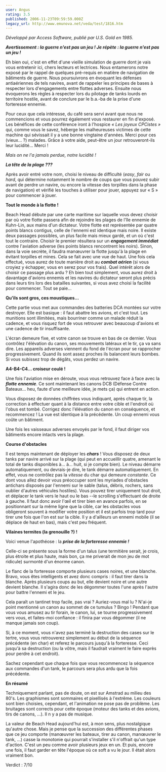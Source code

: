```yaml
---
user: Angus
rating: 3.5
published: 2006-11-23T09:59:59.000Z
legacy_url: http://www.emunova.net/veda/test/1816.htm
---
```

_Développé par Access Software, publié par U.S. Gold en 1985\._  

  

_**Avertissement : la guerre n'est pas un jeu ! Je répète : la guerre n'est pas un jeu !**_  

  

Eh bien oui, c'est en effet d'une vieille simulation de guerre dont je vais vous entretenir ici, chers lecteurs et lectrices. Nous entamerons notre exposé par le rappel de quelques pré-requis en matière de navigation de bâtiments de guerre. Nous poursuivrons en évoquant les défenses antiaériennes de tels navires, avant de rappeler les principes de bases à respecter lors d'engagements entre flottes adverses. Ensuite nous évoquerons les règles à respecter lors du pilotage de tanks lourds en territoire hostile, avant de conclure par le b.a.-ba de la prise d'une forteresse ennemie.  

Pour ceux que cela intéresse, du café sera servi avant que nous ne commencions et vous pourrez également vous restaurer en fin d'exposé. Les bénéfices de cette conférence iront à l'hospice _« Les joyeux CPCistes »_ qui, comme vous le savez, héberge les malheureuses victimes de cette machine qui sévissait il y a une bonne vingtaine d'années. Merci pour ces (vieux... ?) malades. Grâce à votre aide, peut-être un jour retrouveront-ils leur lucidité... Merci !  

  

_Mais on ne l'a jamais perdue, notre lucidité !_  

  

**_La tête de la plage ???_**  

  

Après avoir entré votre nom, choisi le niveau de difficulté (_easy_, _fair_ ou _hard_, qui détermine notamment le nombre de coups que vous pouvez subir avant de perdre un navire, ou encore la vitesse des torpilles dans la phase de navigation) et vérifié les touches à utiliser pour jouer, appuyez sur « S » pour commencer à jouer.  

  

**Tout le monde à la flotte !**  

  

Beach Head débute par une carte maritime sur laquelle vous devez choisir par où votre flotte passera afin de rejoindre les plages de l'île ennemie de Kuhn-Lin, aux mains d'un dictateur. Votre flotte est représentée par quatre points blancs contigus, celle de l'ennemi est identique mais noire. Il existe deux passages possibles, un plus facile mais mieux gardé, et un où c'est tout le contraire. Choisir le premier résultera sur un **_engagement immédiat_** contre l'aviation adverse (les points blancs rencontrent les noirs). Sinon, dans la voie secrète, il faudra manœuvrer la flotte jusqu'à la plage en évitant torpilles et mines. Cela se fait avec une vue de haut. Une fois cela effectué, vous aurez de toute manière droit au _**combat aérien**_ (si vous croyiez y échapper, vous en serez pour vos frais). Quel intérêt alors de choisir ce passage plus ardu ? Eh bien tout simplement, vous aurez droit à davantage d'avions ennemis et les navires du dictateur seront plus précis dans leurs tirs lors des batailles suivantes, si vous avez choisi la facilité pour commencer. Tout se paie...  

  

**Qu'ils sont gros, ces moustiques...**  

  

Cette partie vous met aux commandes des batteries DCA montées sur votre destroyer. Elle est basique : il faut abattre les avions, et c'est tout. Les munitions sont illimitées, mais bourriner comme un malade réduit la cadence, et vous risquez fort de vous retrouver avec beaucoup d'avions et une cadence de tir insuffisante.  

L'écran demeure fixe, et votre canon se trouve en bas de ce dernier. Vous contrôlez l'élévation du canon, ses mouvements latéraux et le tir, ça va sans dire. Les appareils adverses viennent du fond de l'écran pour se rapprocher progressivement. Quand ils sont assez proches ils balancent leurs bombes. Si vous subissez trop de dégâts, vous perdez un navire.  

  

**A4-B4-C4... croiseur coulé !**  

  

Une fois l'aviation mise en déroute, vous vous retrouvez face à face avec la **_flotte ennemie_**. Ce sont maintenant les canons DCB (Défense Contre Bateaux... heu, faute d'une meilleure idée, je mets ça) qui entrent en action.  

Vous disposez de données chiffrées vous indiquant, après chaque tir, la correction à effectuer quant à la distance entre votre cible et l'endroit où l'obus est tombé. Corrigez donc l'élévation du canon en conséquence, et recommencez ! La vue est identique à la précédente. Un coup ennemi vous coûte un bâtiment.  

Une fois les vaisseaux adverses envoyés par le fond, il faut diriger vos bâtiments encore intacts vers la plage.  

  

**Course d'obstacles**  

  

Il est temps maintenant de déployer les **_chars_** ! Vous disposez de deux tanks par navire arrivé sur la plage (qui peut en accueillir quatre, amenant le total de tanks disponibles à... à... huit, si je compte bien). Le niveau démarre automatiquement, ou devrais-je dire, le tank démarre automatiquement. En effet, vous ne contrôlez pas la _vitesse_ du char qui demeure _constante_. Ce dont vous allez devoir vous préoccuper sont les myriades d'obstacles antichars disposés par l'ennemi sur le sable (talus, débris, rochers, sans oublier d'autres véhicules hostiles). Vous pouvez tirer uniquement tout droit, et déplacer le tank vers le haut ou le bas --le scrolling s'effectuant de droite à gauche. Il faut donc avoir l'œil et tirer bien en avance parfois, en se positionnant sur la même ligne que la cible, car les obstacles vous obligeront souvent à modifier votre position et il est parfois trop tard pour tirer une fois que l'on est sur la cible. Il y a d'ailleurs un ennemi mobile (il se déplace de haut en bas), mais c'est peu fréquent.  

  

**Vilaines termites (la grenouille ?) !**  

  

Voici venue l'apothéose : la **_prise de la forteresse ennemie !_**  

Celle-ci se présente sous la forme d'un talus (une termitière serait, je crois, plus étroite et plus haute, mais bon, ça me priverait de mon jeu de mot ridicule) surmonté d'un énorme canon.  

Le flanc de la forteresse comporte plusieurs cases noires, et une blanche. Bravo, vous êtes intelligents et avez donc compris : il faut tirer dans la blanche. Après plusieurs coups au but, elle devient noire et une autre devient blanche. Il s'agira donc de les dégommer toutes l'une après l'autre pour battre l'ennemi et le jeu.  

Cela paraît un tantinet trop facile, pas vrai ? Auriez-vous mal lu ? N'ai-je point mentionné un canon au sommet de ce tumulus ? Bingo ! Pendant que vous vous amusez au tir forain, le canon, lui, se tourne progressivement vers vous, et faites-moi confiance : il finira par vous dégommer (il ne manque jamais son coup).  

Si, à ce moment, vous n'avez pas terminé la destruction des cases sur le tertre, vous vous retrouverez simplement au début de la séquence précédente (en char) et referez le parcours jusqu'à la forteresse. Ceci jusqu'à sa destruction (ou la vôtre, mais il faudrait vraiment le faire exprès pour perdre à cet endroit).  

Sachez cependant que chaque fois que vous recommencez la séquence aux commandes d'un tank, le parcours sera plus ardu que la fois précédente.  

  

**En résumé**  

  

Techniquement parlant, pas de doute, on est sur Amstrad au milieu des 80's. Les graphismes sont sommaires et pixellisés à l'extrême. Les couleurs sont bien choisies, cependant, et l'animation ne pose pas de problème. Les bruitages sont corrects pour cette époque (moteur des tanks et des avions, tirs de canons, ...). Il n y a pas de musique.  

  

La valeur de Beach Head aujourd'hui est, à mon sens, plus nostalgique qu'autre chose. Mais je pense que la succession des différentes phases que ce jeu comporte (manœuvrer les bateaux, tirer au canon, manœuvrer le tank, ...) casse la monotonie qui pourrait s'installer s'il n'offrait qu'un type d'action. C'est un peu comme avoir plusieurs jeux en un. Et puis, encore une fois, il faut garder en tête l'époque où ce soft a vu le jour. Il était alors vraiment bon.  

  

Verdict : 7/10